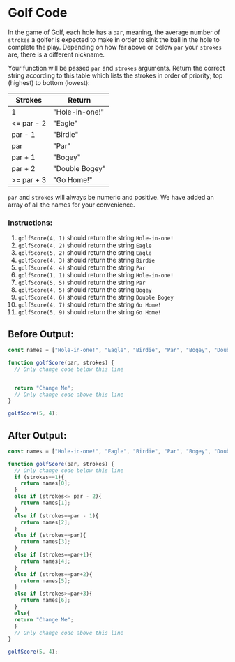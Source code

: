 # Golf Code

In the game of Golf, each hole has a `par`, meaning, the average number of `strokes` a golfer is expected to make in order to sink the ball in the hole to complete the play. Depending on how far above or below `par` your `strokes` are, there is a different nickname.

Your function will be passed `par` and `strokes` arguments. Return the correct string according to this table which lists the strokes in order of priority; top (highest) to bottom (lowest):

| Strokes    | Return          |
|------------|-----------------|
| 1          | "Hole-in-one!"  |
| <= par - 2 | "Eagle"         |
| par - 1    | "Birdie"        |
| par        | "Par"           |
| par + 1    | "Bogey"         |
| par + 2    | "Double Bogey"  |
| >= par + 3 | "Go Home!"      |

`par` and `strokes` will always be numeric and positive. We have added an array of all the names for your convenience.

### Instructions:
1. `golfScore(4, 1)` should return the string `Hole-in-one!`
2. `golfScore(4, 2)` should return the string `Eagle`
3. `golfScore(5, 2)` should return the string `Eagle`
4. `golfScore(4, 3)` should return the string `Birdie`
5. `golfScore(4, 4)` should return the string `Par`
6. `golfScore(1, 1)` should return the string `Hole-in-one!`
7. `golfScore(5, 5)` should return the string `Par`
8. `golfScore(4, 5)` should return the string `Bogey`
9. `golfScore(4, 6)` should return the string `Double Bogey`
10. `golfScore(4, 7)` should return the string `Go Home!`
11. `golfScore(5, 9)` should return the string `Go Home!`

## Before Output:
```javascript
const names = ["Hole-in-one!", "Eagle", "Birdie", "Par", "Bogey", "Double Bogey", "Go Home!"];

function golfScore(par, strokes) {
  // Only change code below this line


  return "Change Me";
  // Only change code above this line
}

golfScore(5, 4);
```

## After Output:
```javascript
const names = ["Hole-in-one!", "Eagle", "Birdie", "Par", "Bogey", "Double Bogey", "Go Home!"];

function golfScore(par, strokes) {
  // Only change code below this line
  if (strokes==1){
    return names[0];
  }
  else if (strokes<= par - 2){
    return names[1];
  }
  else if (strokes==par - 1){
    return names[2];
  }
  else if (strokes==par){
    return names[3];
  }
  else if (strokes==par+1){
    return names[4];
  }
  else if (strokes==par+2){
    return names[5];
  }
  else if (strokes>=par+3){
    return names[6];
  }
  else{
  return "Change Me";
  }
  // Only change code above this line
}

golfScore(5, 4);
```